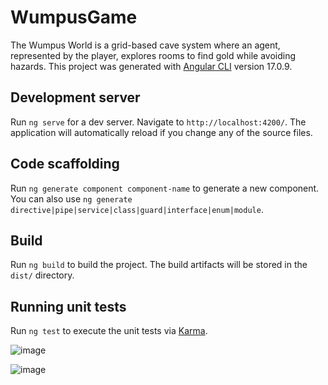 # WumpusGame
The Wumpus World is a grid-based cave system where an agent, represented by the player, explores rooms to find gold while avoiding hazards.
This project was generated with [Angular CLI](https://github.com/angular/angular-cli) version 17.0.9.

## Development server

Run `ng serve` for a dev server. Navigate to `http://localhost:4200/`. The application will automatically reload if you change any of the source files.

## Code scaffolding

Run `ng generate component component-name` to generate a new component. You can also use `ng generate directive|pipe|service|class|guard|interface|enum|module`.

## Build

Run `ng build` to build the project. The build artifacts will be stored in the `dist/` directory.

## Running unit tests

Run `ng test` to execute the unit tests via [Karma](https://karma-runner.github.io).


![image](https://github.com/user-attachments/assets/3ed59ea9-f360-4760-a592-247088200bfc)

![image](https://github.com/user-attachments/assets/5d5d4132-099d-4a0e-9964-04c1139833dd)


